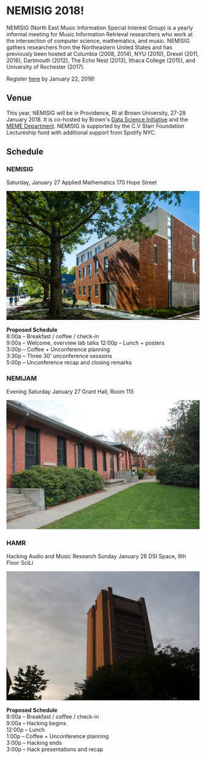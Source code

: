# NEMISIG 2018!

NEMISIG (North East Music Information Special Interest Group) is a yearly informal meeting for Music Information Retrieval researchers who work at the intersection of computer science, mathematics, and music. NEMISIG gathers researchers from the Northeastern United States and has previously been hosted at Columbia (2008, 2014), NYU (2010), Drexel (2011, 2016), Dartmouth (2012), The Echo Nest (2013), Ithaca College (2015), and University of Rochester (2017).

Register [here](https://docs.google.com/forms/d/e/1FAIpQLSc2GN0gceDOH0MgUJEdeqX86h0ZJMt_XWERf_NWrvcGPBN1Jw/viewform) by January 22, 2018!


## Venue

This year, NEMISIG will be in Providence, RI at Brown University, 27-28 January 2018. It is co-hosted by Brown's [Data Science Initiative](https://www.brown.edu/initiatives/data-science/) and the [MEME Department](https://www.brown.edu/academics/music/computer-music-multimedia-meme). NEMISIG is supported by the C.V Starr Foundation Lectureship fund with additional support from Spotify NYC. 


## Schedule

### NEMISIG
Saturday, January 27
Applied Mathematics 
170 Hope Street

![Applied Mathematics](../images/AppliedMath.jpg)

**Proposed Schedule**   
8:00a – Breakfast / coffee / check-in   
9:00a – Welcome, overview lab talks 
12:00p – Lunch + posters    
3:00p – Coffee + Unconference planning    
3:30p – Three 30' unconference sessions    
5:00p – Unconference recap and closing remarks    



### NEMIJAM
Evening Saturday January 27
Grant Hall, Room 115

![Grant Hall](../images/music.jpg)


### HAMR
Hacking Audio and Music Research
Sunday January 28
DSI Space, 9th Floor SciLi

![SciLi](../images/SciLi.jpg)

**Proposed Schedule**   
8:00a – Breakfast / coffee / check-in   
9:00a – Hacking begins   
12:00p – Lunch      
1:00p – Coffee + Unconference planning    
3:00p – Hacking ends      
3:00p – Hack presentations and recap    
